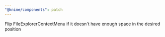 ```yaml
---
"@knime/components": patch
---
```


Flip FileExplorerContextMenu if it doesn't have enough space in the desired position
